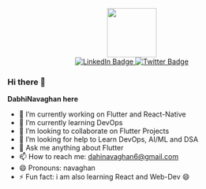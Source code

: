 <div id="header" align="center">
  <img src="https://media.giphy.com/media/M9gbBd9nbDrOTu1Mqx/giphy.gif" width="100"/>
</div>
<div id="badges" align="center">
  <a href="https://www.linkedin.com/in/dabhi-navaghan-5091031b2/">
    <img src="https://img.shields.io/badge/LinkedIn-blue?style=for-the-badge&logo=linkedin&logoColor=white" alt="LinkedIn Badge"/>
  </a>
  <a href="https://twitter.com/i/flow/login?redirect_after_login=%2FNavaghanHere">
    <img src="https://img.shields.io/badge/Twitter-black?style=for-the-badge&logo=x&logoColor=white" alt="Twitter Badge"/>
  </a>
</div>

### Hi there 👋

**DabhiNavaghan here** 

- 🔭 I’m currently working on Flutter and React-Native
- 🌱 I’m currently learning DevOps
- 👯 I’m looking to collaborate on Flutter Projects
- 🤔 I’m looking for help to Learn DevOps, AI/ML and DSA 
- 💬 Ask me anything about Flutter 
- 📫 How to reach me: dahinavaghan6@gmail.com
- 😄 Pronouns: navaghan
- ⚡ Fun fact: i am also learning React and Web-Dev 😄

  

